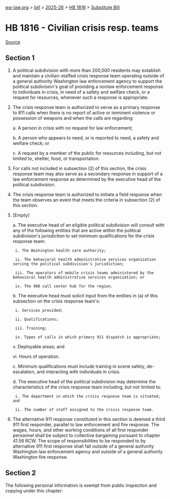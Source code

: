 [wa-law.org](/) > [bill](/bill/) > [2025-26](/bill/2025-26/) > [HB 1816](/bill/2025-26/hb/1816/) > [Substitute Bill](/bill/2025-26/hb/1816/S/)

# HB 1816 - Civilian crisis resp. teams

[Source](http://lawfilesext.leg.wa.gov/biennium/2025-26/Pdf/Bills/House%20Bills/1816-S.pdf)

## Section 1
1. A political subdivision with more than 200,000 residents may establish and maintain a civilian-staffed crisis response team operating outside of a general authority Washington law enforcement agency to support the political subdivision's goal of providing a nonlaw enforcement response to individuals in crisis, in need of a safety and welfare check, or a request for resources, whenever such a response is appropriate.

2. The crisis response team is authorized to serve as a primary response to 911 calls when there is no report of active or imminent violence or possession of weapons and when the calls are regarding:

    a. A person in crisis with no request for law enforcement;

    b. A person who appears to need, or is reported to need, a safety and welfare check; or

    c. A request by a member of the public for resources including, but not limited to, shelter, food, or transportation.

3. For calls not included in subsection (2) of this section, the crisis response team may also serve as a secondary response in support of a law enforcement response as determined by the executive head of the political subdivision.

4. The crisis response team is authorized to initiate a field response when the team observes an event that meets the criteria in subsection (2) of this section.

5. [Empty]

    a. The executive head of an eligible political subdivision will consult with any of the following entities that are active within the political subdivision's jurisdiction to set minimum qualifications for the crisis response team:

        i. The Washington health care authority;

        ii. The behavioral health administrative services organization serving the political subdivision's jurisdiction;

        iii. The operators of mobile crisis teams administered by the behavioral health administrative services organization; or

        iv. The 988 call center hub for the region.

    b. The executive head must solicit input from the entities in (a) of this subsection on the crisis response team's:

        i. Services provided;

        ii. Qualifications;

        iii. Training;

        iv. Types of calls in which primary 911 dispatch is appropriate;

    v. Deployable areas; and

    vi. Hours of operation.

    c. Minimum qualifications must include training in scene safety, de-escalation, and interacting with individuals in crisis.

    d. The executive head of the political subdivision may determine the characteristics of the crisis response team including, but not limited to:

        i. The department in which the crisis response team is situated; and

        ii. The number of staff assigned to the crisis response team.

6. The alternative 911 response constituted in this section is deemed a third 911 first responder, parallel to law enforcement and fire response. The wages, hours, and other working conditions of all first responder personnel shall be subject to collective bargaining pursuant to chapter 41.56 RCW. The scope of responsibilities to be responded to by alternative 911 first response shall fall outside of a general authority Washington law enforcement agency and outside of a general authority Washington fire response.

## Section 2
The following personal information is exempt from public inspection and copying under this chapter:
